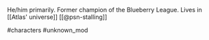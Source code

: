 He/him primarily. Former champion of the Blueberry League. Lives in [[Atlas' universe]] [[@psn-stalling]]

#characters #unknown_mod 